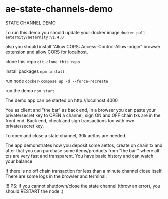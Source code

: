 # ae-state-channels-demo
STATE CHANNEL DEMO

То run this demo you should update your docker image 
```docker pull aeternity/aeternity:v1.4.0```

also you should install "Allow CORS: Access-Control-Allow-origin" browser extension and allow CORS for localhost.

clone this repo
```git clone this_repo```

install packages
```npm install```

run node
```docker-compose up -d --force-recreate```

run the demo
```npm start```

The demo app can be started on http://localhost:4000

You as client and "the bar" as back end, in a browser you can paste your private/secret key to OPEN a channel, sign ON and OFF chain txs are in the front end.
Back end, check and sign transactions too with own private/secret key.

To open and close a state channel, 30k aettos are needed.

The app demonstrates how you deposit some aettos, create on chain tx and after that you can purchase some items/products from "the bar " where all txs are very fast and transparent. You have basic history and can watch your balance

If there is no off chain transaction for less than a minute channel close itself.
There are some logs in the browser and terminal.

!!! PS: if you cannot shutdown/close the state channel (throw an error), you should RESTART the node :)